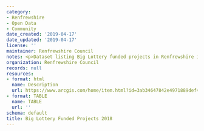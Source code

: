 ```yaml
---
category:
- Renfrewshire
- Open Data
- Community
date_created: '2019-04-17'
date_updated: '2019-04-17'
license: ''
maintainer: Renfrewshire Council
notes: <p>Dataset listing Big Lottery funded projects in Renfrewshire in 2018.</p>
organization: Renfrewshire Council
records: null
resources:
- format: html
  name: Description
  url: https://www.arcgis.com/home/item.html?id=3ab34647842e4971889def454f31f2e8
- format: TABLE
  name: TABLE
  url: ''
schema: default
title: Big Lottery Funded Projects 2018
---
```

